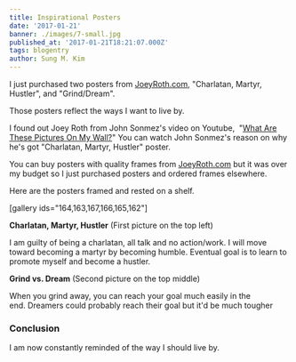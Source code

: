```yaml
---
title: Inspirational Posters
date: '2017-01-21'
banner: ./images/7-small.jpg
published_at: '2017-01-21T18:21:07.000Z'
tags: blogentry
author: Sung M. Kim
---
```


I just purchased two posters from [JoeyRoth.com](https://joeyroth.com/posters/), "Charlatan, Martyr, Hustler", and "Grind/Dream".

Those posters reflect the ways I want to live by.

I found out Joey Roth from John Sonmez's video on Youtube,  "[What Are These Pictures On My Wall?](https://youtu.be/a4MemzkIxEA?t=14s)" You can watch John Sonmez's reason on why he's got "Charlatan, Martyr, Hustler" poster.

You can buy posters with quality frames from [JoeyRoth.com](https://joeyroth.com) but it was over my budget so I just purchased posters and ordered frames elsewhere.

Here are the posters framed and rested on a shelf.

\[gallery ids="164,163,167,166,165,162"\]

**Charlatan, Martyr, Hustler** (First picture on the top left)

I am guilty of being a charlatan, all talk and no action/work. I will move toward becoming a martyr by becoming humble. Eventual goal is to learn to promote myself and become a hustler.

**Grind vs. Dream** (Second picture on the top middle)

When you grind away, you can reach your goal much easily in the end. Dreamers could probably reach their goal but it'd be much tougher

### Conclusion

I am now constantly reminded of the way I should live by.

